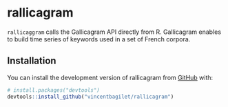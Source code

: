 
<!-- README.md is generated from README.Rmd. Please edit that file -->

# rallicagram

<!-- badges: start -->
<!-- badges: end -->

`rallicaggram` calls the Gallicagram API directly from R. Gallicagram
enables to build time series of keywords used in a set of French
corpora.

## Installation

You can install the development version of rallicagram from
[GitHub](https://github.com/vincentbagilet/rallicagram) with:

``` r
# install.packages("devtools")
devtools::install_github("vincentbagilet/rallicagram")
```
